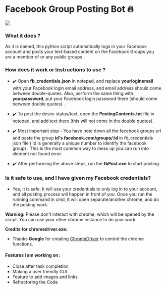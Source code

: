 # Facebook Group Posting Bot 🔥

![](demo_test.gif)

### What it does ?
As it is named, this python script automatically logs in  your Facebook account and posts your text-based content on the Facebook Groups you are a member of or any public groups . 


### How does it work or Instructions to use ?
  - ✔️ Open **fb_credentials.json** in notepad, and replace **yourloginemail** with your Facebook login email address, and email address should come between double-quotes. Also, perform the same thing with **yourpassword**, put your Facebook login password there (should come between double quotes) .
  
  - ✔️ To post the desire status/text, open the  **PostingContents.txt**  file in notepad, and add text there (this will not come in the double quotes).
  
  - ✔️ Most important step - You have note down all the facebook groups url and paste the group **id's**  **facebook.com/groups/:id** in fb_credentials json file ( id is generally a unique number to identify the facebook group) . This is the most common way to mess up you can run into element not found error. 
  
  - ✔️ After performing the  above steps, run the **fbPost.exe** to start posting.  
  

### Is it safe to use, and I have given my Facebook credentials?
- Yes, it is safe. It will use your credentials to only log in to your account, and all posting process will happen in front of you. Once you run the running command in cmd, it will open separate/another chrome, and do the posting work.

**Warning:** Please don't interact with chrome, which will be opened by the script. You can use your other chrome instance to do your work.


**Credits for chromedriver.exe:**
- Thanks **Google** for creating <a href="https://chromedriver.chromium.org/">ChromeDriver</a> to control the chrome functions.

#### Features i am working on :
* Close after task completion 
* Making a user friendly GUI 
* Feature to add images and links
* Refractoring the Code 





